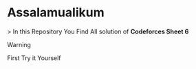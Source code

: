 <h1>Assalamualikum</h1>
> In this Repository You Find All solution of <b>Codeforces Sheet 6</b>

> [!WARNING]
> First Try it Yourself
